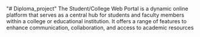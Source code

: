 "# Diploma_project" 
The Student/College Web Portal is a dynamic online platform that serves as a central hub for students and faculty members within a college or educational institution. It offers a range of features to enhance communication, collaboration, and access to academic resources

